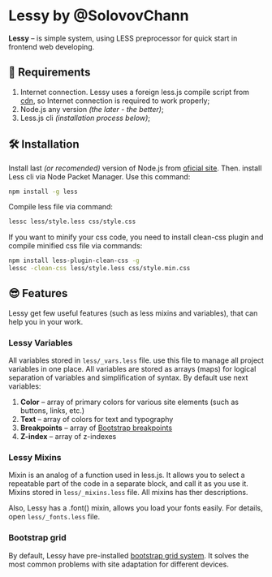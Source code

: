 # Lessy by @SolovovChann
**Lessy** – is simple system, using LESS preprocessor for quick start in frontend web developing.

## 🚀 Requirements
1. Internet connection. Lessy uses a foreign less.js compile script from [cdn](https://cdn.jsdelivr.net/npm/less@4.1.1), so Internet connection is required to work properly;
1. Node.js any version *(the later - the better)*;
1. Less.js cli *(installation process below)*;

## 🛠️ Installation
Install last *(or recomended)* version of Node.js from [oficial site](https://nodejs.org). Then. install Less cli via Node Packet Manager. Use this command:
```bash
npm install -g less
```

Compile less file via command:
```bash
lessc less/style.less css/style.css
```

If you want to minify your css code, you need to install clean-css plugin and compile minified css file via commands:
```bash
npm install less-plugin-clean-css -g
lessc -clean-css less/style.less css/style.min.css
```

## 😎 Features
Lessy get few useful features (such as less mixins and variables), that can help you in your work.

### Lessy Variables
All variables stored in `less/_vars.less` file. use this file to manage all project variables in one place. All variables are stored as arrays (maps) for logical separation of variables and simplification of syntax. By default use next variables:
1. **Color** – array of primary colors for various site elements (such as buttons, links, etc.)
1. **Text** – array of colors for text and typography
1. **Breakpoints** – array of [Bootstrap breakpoints](https://getbootstrap.com/docs/5.0/layout/breakpoints/)
1. **Z-index** – array of z-indexes

### Lessy Mixins
Mixin is an analog of a function used in less.js. It allows you to select a repeatable part of the code in a separate block, and call it as you use it. Mixins stored in `less/_mixins.less` file. All mixins has ther descriptions.

Also, Lessy has a .font() mixin, allows you load your fonts easily. For details, open `less/_fonts.less` file.

### Bootstrap grid
By default, Lessy have pre-installed [bootstrap grid system](https://getbootstrap.com/docs/4.1/layout/grid/). It solves the most common problems with site adaptation for different devices.